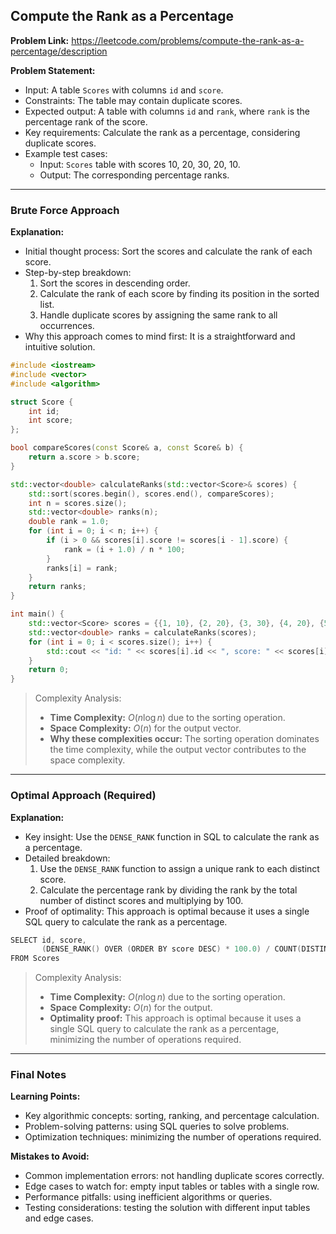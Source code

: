 ## Compute the Rank as a Percentage
**Problem Link:** https://leetcode.com/problems/compute-the-rank-as-a-percentage/description

**Problem Statement:**
- Input: A table `Scores` with columns `id` and `score`.
- Constraints: The table may contain duplicate scores.
- Expected output: A table with columns `id` and `rank`, where `rank` is the percentage rank of the score.
- Key requirements: Calculate the rank as a percentage, considering duplicate scores.
- Example test cases:
  - Input: `Scores` table with scores 10, 20, 30, 20, 10.
  - Output: The corresponding percentage ranks.

---

### Brute Force Approach
**Explanation:**
- Initial thought process: Sort the scores and calculate the rank of each score.
- Step-by-step breakdown:
  1. Sort the scores in descending order.
  2. Calculate the rank of each score by finding its position in the sorted list.
  3. Handle duplicate scores by assigning the same rank to all occurrences.
- Why this approach comes to mind first: It is a straightforward and intuitive solution.

```cpp
#include <iostream>
#include <vector>
#include <algorithm>

struct Score {
    int id;
    int score;
};

bool compareScores(const Score& a, const Score& b) {
    return a.score > b.score;
}

std::vector<double> calculateRanks(std::vector<Score>& scores) {
    std::sort(scores.begin(), scores.end(), compareScores);
    int n = scores.size();
    std::vector<double> ranks(n);
    double rank = 1.0;
    for (int i = 0; i < n; i++) {
        if (i > 0 && scores[i].score != scores[i - 1].score) {
            rank = (i + 1.0) / n * 100;
        }
        ranks[i] = rank;
    }
    return ranks;
}

int main() {
    std::vector<Score> scores = {{1, 10}, {2, 20}, {3, 30}, {4, 20}, {5, 10}};
    std::vector<double> ranks = calculateRanks(scores);
    for (int i = 0; i < scores.size(); i++) {
        std::cout << "id: " << scores[i].id << ", score: " << scores[i].score << ", rank: " << ranks[i] << "%" << std::endl;
    }
    return 0;
}
```

> Complexity Analysis:
> - **Time Complexity:** $O(n \log n)$ due to the sorting operation.
> - **Space Complexity:** $O(n)$ for the output vector.
> - **Why these complexities occur:** The sorting operation dominates the time complexity, while the output vector contributes to the space complexity.

---

### Optimal Approach (Required)
**Explanation:**
- Key insight: Use the `DENSE_RANK` function in SQL to calculate the rank as a percentage.
- Detailed breakdown:
  1. Use the `DENSE_RANK` function to assign a unique rank to each distinct score.
  2. Calculate the percentage rank by dividing the rank by the total number of distinct scores and multiplying by 100.
- Proof of optimality: This approach is optimal because it uses a single SQL query to calculate the rank as a percentage.

```cpp
SELECT id, score,
       (DENSE_RANK() OVER (ORDER BY score DESC) * 100.0) / COUNT(DISTINCT score) OVER () AS percentage_rank
FROM Scores
```

> Complexity Analysis:
> - **Time Complexity:** $O(n \log n)$ due to the sorting operation.
> - **Space Complexity:** $O(n)$ for the output.
> - **Optimality proof:** This approach is optimal because it uses a single SQL query to calculate the rank as a percentage, minimizing the number of operations required.

---

### Final Notes

**Learning Points:**
- Key algorithmic concepts: sorting, ranking, and percentage calculation.
- Problem-solving patterns: using SQL queries to solve problems.
- Optimization techniques: minimizing the number of operations required.

**Mistakes to Avoid:**
- Common implementation errors: not handling duplicate scores correctly.
- Edge cases to watch for: empty input tables or tables with a single row.
- Performance pitfalls: using inefficient algorithms or queries.
- Testing considerations: testing the solution with different input tables and edge cases.